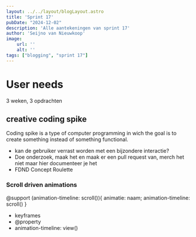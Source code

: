 ```yaml
---
layout: ../../layout/blogLayout.astro
title: 'Sprint 17'
pubDate: "2024-12-02"
description: 'Alle aantekeningen van sprint 17'
author: 'Seijno van Nieuwkoop'
image:
    url: ''
    alt: ''
tags: ["blogging", "sprint 17"]
---
```

# User needs
3 weken, 3 opdrachten
## creative coding spike
Coding spike is a type of computer programming in wich the goal is to create something instead of something functional.

- kan de gebruiker verrast worden met een bijzondere interactie?
- Doe onderzoek, maak het en maak er een pull request van, merch het niet maar hier documenteer je het
- FDND Concept Roulette

### Scroll driven animations
@support (animation-timeline: scroll()){
    animatie: naam;
    animation-timeline: scroll()
}
- keyframes
- @property
- animation-timeline: view()

